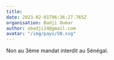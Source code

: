 ```yaml
---
title: 
date: 2023-02-01T06:36:27.765Z
organisation: Badji Oumar 
author: obadji14@gmail.com
avatar: "/img/pays/SN.svg"
---
```


Non au 3ème mandat interdit au Sénégal. 